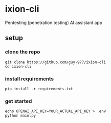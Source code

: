 # ixion-cli

Pentesting (penetration testing) AI assistant app

## setup

### clone the repo

`git clone https://github.com/guy-977/ixion-cli`\
`cd ixion-cli`

### install requirements

`pip install -r requirements.txt`

### get started

`echo OPENAI_API_KEY=YOUR_ACTUAL_API_KEY > .env`\
`python main.py`
